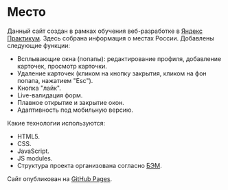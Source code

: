 # Место

Данный сайт создан в рамках обучения веб-разработке в [Яндекс Практикум](https://praktikum.yandex.ru/web/).
Здесь собрана информация о местах России. Добавлены следующие функции:
* Всплывающие окна (попапы): редактирование профиля, добавление карточек, просмотр карточки.
* Удаление карточек (кликом на кнопку закрытия, кликом на фон попапа, нажатием "Esc").
* Кнопка "лайк".
* Live-валидация форм.
* Плавное открытие и закрытие окон.
* Адаптивность под мобильную версию.

Какие технологии используются:
* HTML5.
* CSS.
* JavaScript.
* JS modules.
* Структура проекта организована согласно [БЭМ](https://ru.bem.info/).

Сайт опубликован на [GitHub Pages](https://seriouscat96.github.io/mesto/).
